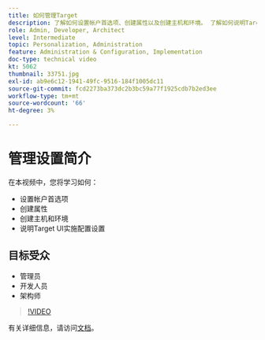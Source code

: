 ```yaml
---
title: 如何管理Target
description: 了解如何设置帐户首选项、创建属性以及创建主机和环境。 了解如何说明Target UI实施配置设置。
role: Admin, Developer, Architect
level: Intermediate
topic: Personalization, Administration
feature: Administration & Configuration, Implementation
doc-type: technical video
kt: 5062
thumbnail: 33751.jpg
exl-id: ab9e6c12-1941-49fc-9516-184f1005dc11
source-git-commit: fcd2273ba373dc2b3bc59a77f1925cdb7b2ed3ee
workflow-type: tm+mt
source-wordcount: '66'
ht-degree: 3%

---
```


# 管理设置简介

在本视频中，您将学习如何：

* 设置帐户首选项
* 创建属性
* 创建主机和环境
* 说明Target UI实施配置设置

## 目标受众

* 管理员
* 开发人员
* 架构师

>[!VIDEO](https://video.tv.adobe.com/v/33751/?quality=12)

有关详细信息，请访问[文档](https://experienceleague.adobe.com/docs/target/using/administer/administrating-target.html?lang=zh-Hans)。
